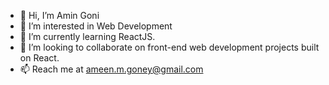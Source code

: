 - 👋 Hi, I’m Amin Goni
- 👀 I’m interested in Web Development
- 🌱 I’m currently learning ReactJS.
- 💞️ I’m looking to collaborate on front-end web development projects built on React.
- 📫 Reach me at ameen.m.goney@gmail.com

<!---
amgoni/amgoni is a ✨ special ✨ repository because its `README.md` (this file) appears on your GitHub profile.
You can click the Preview link to take a look at your changes.
--->
